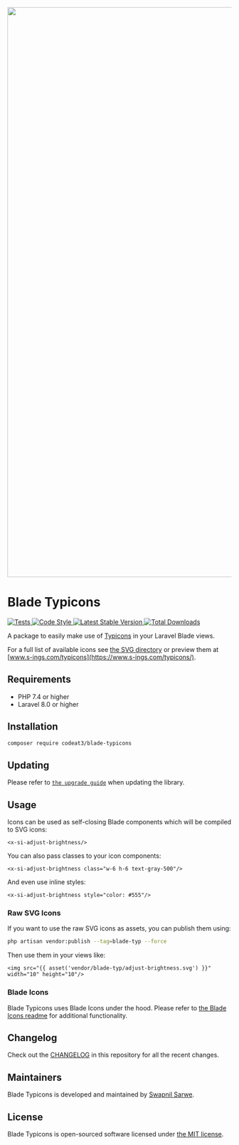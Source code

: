 <p align="center">
    <img src="https://banners.beyondco.de/Blade%20Typicons.png?theme=light&packageManager=composer+require&packageName=codeat3%2Fblade-typicons&pattern=architect&style=style_1&description=A+package+to+use+Typicons+in+your+Laravel+Blade+views&md=1&showWatermark=1&fontSize=100px&images=https%3A%2F%2Flaravel.com%2Fimg%2Flogomark.min.svg" width="1280" title="Social Card Blade Typicons">
</p>

# Blade Typicons

<a href="https://github.com/codeat3/blade-typicons/actions?query=workflow%3ATests">
    <img src="https://github.com/codeat3/blade-typicons/workflows/Tests/badge.svg" alt="Tests">
</a>
<a href="https://github.styleci.io/repos/258753939">
    <img src="https://github.styleci.io/repos/258753939/shield?style=flat" alt="Code Style">
</a>
<a href="https://packagist.org/packages/codeat3/blade-typicons">
    <img src="https://img.shields.io/packagist/v/codeat3/blade-typicons" alt="Latest Stable Version">
</a>
<a href="https://packagist.org/packages/codeat3/blade-typicons">
    <img src="https://img.shields.io/packagist/dt/codeat3/blade-typicons" alt="Total Downloads">
</a>

A package to easily make use of [Typicons](https://github.com/stephenhutchings/typicons.font) in your Laravel Blade views.

For a full list of available icons see [the SVG directory](resources/svg) or preview them at [www.s-ings.com/typicons](https://www.s-ings.com/typicons/).

## Requirements

- PHP 7.4 or higher
- Laravel 8.0 or higher

## Installation

```bash
composer require codeat3/blade-typicons
```

## Updating

Please refer to [`the upgrade guide`](UPGRADE.md) when updating the library.

## Usage

Icons can be used as self-closing Blade components which will be compiled to SVG icons:

```blade
<x-si-adjust-brightness/>
```

You can also pass classes to your icon components:

```blade
<x-si-adjust-brightness class="w-6 h-6 text-gray-500"/>
```

And even use inline styles:

```blade
<x-si-adjust-brightness style="color: #555"/>
```

### Raw SVG Icons

If you want to use the raw SVG icons as assets, you can publish them using:

```bash
php artisan vendor:publish --tag=blade-typ --force
```

Then use them in your views like:

```blade
<img src="{{ asset('vendor/blade-typ/adjust-brightness.svg') }}" width="10" height="10"/>
```

### Blade Icons

Blade Typicons uses Blade Icons under the hood. Please refer to [the Blade Icons readme](https://github.com/blade-ui-kit/blade-icons) for additional functionality.

## Changelog

Check out the [CHANGELOG](CHANGELOG.md) in this repository for all the recent changes.

## Maintainers

Blade Typicons is developed and maintained by [Swapnil Sarwe](https://swapnilsarwe.com).

## License

Blade Typicons is open-sourced software licensed under [the MIT license](LICENSE.md).
